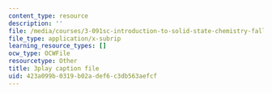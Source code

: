 ```yaml
---
content_type: resource
description: ''
file: /media/courses/3-091sc-introduction-to-solid-state-chemistry-fall-2010/423a099b0319b02adef6c3db563aefcf_up3zP2z81SE.srt
file_type: application/x-subrip
learning_resource_types: []
ocw_type: OCWFile
resourcetype: Other
title: 3play caption file
uid: 423a099b-0319-b02a-def6-c3db563aefcf
---
```

